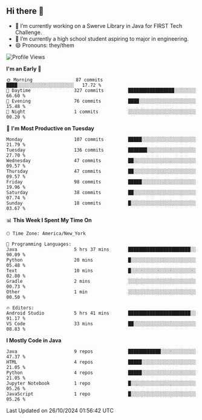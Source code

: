 ## Hi there 👋

- 🔭 I’m currently working on a Swerve Library in Java for FIRST Tech Challenge.
- 🌱 I’m currently a high school student aspiring to major in engineering.
- 😄 Pronouns: they/them

<!--START_SECTION:waka-->
![Profile Views](http://img.shields.io/badge/Profile%20Views-0-blue)

**I'm an Early 🐤** 

```text
🌞 Morning                87 commits          ████░░░░░░░░░░░░░░░░░░░░░   17.72 % 
🌆 Daytime                327 commits         █████████████████░░░░░░░░   66.60 % 
🌃 Evening                76 commits          ████░░░░░░░░░░░░░░░░░░░░░   15.48 % 
🌙 Night                  1 commits           ░░░░░░░░░░░░░░░░░░░░░░░░░   00.20 % 
```
📅 **I'm Most Productive on Tuesday** 

```text
Monday                   107 commits         █████░░░░░░░░░░░░░░░░░░░░   21.79 % 
Tuesday                  136 commits         ███████░░░░░░░░░░░░░░░░░░   27.70 % 
Wednesday                47 commits          ██░░░░░░░░░░░░░░░░░░░░░░░   09.57 % 
Thursday                 47 commits          ██░░░░░░░░░░░░░░░░░░░░░░░   09.57 % 
Friday                   98 commits          █████░░░░░░░░░░░░░░░░░░░░   19.96 % 
Saturday                 38 commits          ██░░░░░░░░░░░░░░░░░░░░░░░   07.74 % 
Sunday                   18 commits          █░░░░░░░░░░░░░░░░░░░░░░░░   03.67 % 
```


📊 **This Week I Spent My Time On** 

```text
🕑︎ Time Zone: America/New_York

💬 Programming Languages: 
Java                     5 hrs 37 mins       ███████████████████████░░   90.09 % 
Python                   20 mins             █░░░░░░░░░░░░░░░░░░░░░░░░   05.48 % 
Text                     10 mins             █░░░░░░░░░░░░░░░░░░░░░░░░   02.80 % 
Gradle                   2 mins              ░░░░░░░░░░░░░░░░░░░░░░░░░   00.73 % 
Other                    1 min               ░░░░░░░░░░░░░░░░░░░░░░░░░   00.50 % 

🔥 Editors: 
Android Studio           5 hrs 41 mins       ███████████████████████░░   91.17 % 
VS Code                  33 mins             ██░░░░░░░░░░░░░░░░░░░░░░░   08.83 % 
```

**I Mostly Code in Java** 

```text
Java                     9 repos             ████████████░░░░░░░░░░░░░   47.37 % 
HTML                     4 repos             █████░░░░░░░░░░░░░░░░░░░░   21.05 % 
Python                   4 repos             █████░░░░░░░░░░░░░░░░░░░░   21.05 % 
Jupyter Notebook         1 repo              █░░░░░░░░░░░░░░░░░░░░░░░░   05.26 % 
JavaScript               1 repo              █░░░░░░░░░░░░░░░░░░░░░░░░   05.26 % 
```




 Last Updated on 26/10/2024 01:56:42 UTC
<!--END_SECTION:waka-->
